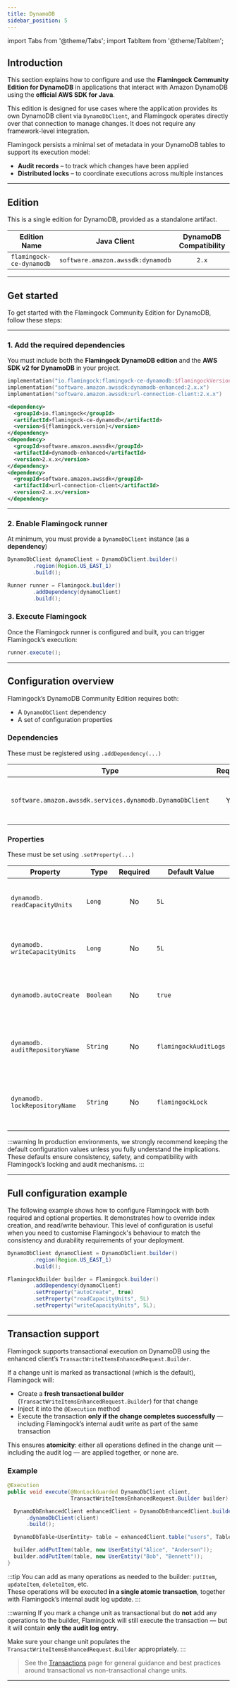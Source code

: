 ```yaml
---
title: DynamoDB
sidebar_position: 5
---
```


import Tabs from '@theme/Tabs';
import TabItem from '@theme/TabItem';

## Introduction

This section explains how to configure and use the **Flamingock Community Edition for DynamoDB** in applications that interact with Amazon DynamoDB using the **official AWS SDK for Java**.

This edition is designed for use cases where the application provides its own DynamoDB client via `DynamoDbClient`, and Flamingock operates directly over that connection to manage changes. It does not require any framework-level integration.

Flamingock persists a minimal set of metadata in your DynamoDB tables to support its execution model:

- **Audit records** – to track which changes have been applied  
- **Distributed locks** – to coordinate executions across multiple instances

---

## Edition

This is a single edition for DynamoDB, provided as a standalone artifact.

| Edition Name             | Java Client                       |  DynamoDB Compatibility  |
|--------------------------|-----------------------------------|:------------------------:|
| `flamingock-ce-dynamodb` | `software.amazon.awssdk:dynamodb` |          `2.x`           |

---

## Get started

To get started with the Flamingock Community Edition for DynamoDB, follow these steps:

---

### 1. Add the required dependencies

You must include both the **Flamingock DynamoDB edition** and the **AWS SDK v2 for DynamoDB** in your project.

<Tabs groupId="build_tool">

<TabItem value="gradle" label="Gradle">

```kotlin
implementation("io.flamingock:flamingock-ce-dynamodb:$flamingockVersion")
implementation("software.amazon.awssdk:dynamodb-enhanced:2.x.x")
implementation("software.amazon.awssdk:url-connection-client:2.x.x")
```

</TabItem> <TabItem value="maven" label="Maven">

```xml
<dependency>
  <groupId>io.flamingock</groupId>
  <artifactId>flamingock-ce-dynamodb</artifactId>
  <version>${flamingock.version}</version>
</dependency>
<dependency>
  <groupId>software.amazon.awssdk</groupId>
  <artifactId>dynamodb-enhanced</artifactId>
  <version>2.x.x</version>
</dependency>
<dependency>
  <groupId>software.amazon.awssdk</groupId>
  <artifactId>url-connection-client</artifactId>
  <version>2.x.x</version>
</dependency>
```

</TabItem> </Tabs>

---

### 2. Enable Flamingock runner

At minimum, you must provide a `DynamoDbClient` instance (as a **dependency**)
```java 
DynamoDbClient dynamoClient = DynamoDbClient.builder()
        .region(Region.US_EAST_1)
        .build();

Runner runner = Flamingock.builder()
        .addDependency(dynamoClient)
        .build();

```

### 3. Execute Flamingock
Once the Flamingock runner is configured and built, you can trigger Flamingock’s execution:

```java
runner.execute();
```


---
## Configuration overview

Flamingock’s DynamoDB Community Edition requires both:
- A `DynamoDbClient` dependency
- A set of configuration properties

### Dependencies

These must be registered using `.addDependency(...)`

| Type                                                      | Required | Description                                    |
|-----------------------------------------------------------|:--------:|------------------------------------------------|
| `software.amazon.awssdk.services.dynamodb.DynamoDbClient` |   Yes    | Required to access and modify DynamoDB tables. |

### Properties

These must be set using `.setProperty(...)`

| Property                        | Type      | Required | Default Value         | Description                                                                  |
|---------------------------------|-----------|:--------:|-----------------------|------------------------------------------------------------------------------|
| `dynamodb. readCapacityUnits`   | `Long`    |    No    | `5L`                  | Read capacity units (for **PROVISIONED** billing mode only).                 |
| `dynamodb. writeCapacityUnits`  | `Long`    |    No    | `5L`                  | Write capacity units (for **PROVISIONED** billing mode only).                |
| `dynamodb.autoCreate`           | `Boolean` |    No    | `true`                | Automatically creates the required tables if they do not exist.              |
| `dynamodb. auditRepositoryName` | `String`  |    No    | `flamingockAuditLogs` | Table used to store audit records. Most users should keep the default name.  |
| `dynamodb. lockRepositoryName`  | `String`  |    No    | `flamingockLock`      | Table used for distributed locking. Most users should keep the default name. |

:::warning
In production environments, we strongly recommend keeping the default configuration values unless you fully understand the implications.  
These defaults ensure consistency, safety, and compatibility with Flamingock’s locking and audit mechanisms.
:::




---


## Full configuration example
The following example shows how to configure Flamingock with both required and optional properties. 
It demonstrates how to override index creation, and read/write behaviour. 
This level of configuration is useful when you need to customise Flamingock's behaviour to match the consistency and 
durability requirements of your deployment.
```java
DynamoDbClient dynamoClient = DynamoDbClient.builder()
        .region(Region.US_EAST_1)
        .build();

FlamingockBuilder builder = Flamingock.builder()
        .addDependency(dynamoClient)
        .setProperty("autoCreate", true)
        .setProperty("readCapacityUnits", 5L)
        .setProperty("writeCapacityUnits", 5L);

```


---

## Transaction support


Flamingock supports transactional execution on DynamoDB using the enhanced client’s `TransactWriteItemsEnhancedRequest.Builder`.

If a change unit is marked as transactional (which is the default), Flamingock will:

- Create a **fresh transactional builder** (`TransactWriteItemsEnhancedRequest.Builder`) for that change
- Inject it into the `@Execution` method
- Execute the transaction **only if the change completes successfully** — including Flamingock’s internal audit write as part of the same transaction

This ensures **atomicity**: either all operations defined in the change unit — including the audit log — are applied together, or none are.

### Example
```java
@Execution
public void execute(@NonLockGuarded DynamoDbClient client,
                    TransactWriteItemsEnhancedRequest.Builder builder) {

  DynamoDbEnhancedClient enhancedClient = DynamoDbEnhancedClient.builder()
      .dynamoDbClient(client)
      .build();

  DynamoDbTable<UserEntity> table = enhancedClient.table("users", TableSchema.fromBean(UserEntity.class));

  builder.addPutItem(table, new UserEntity("Alice", "Anderson"));
  builder.addPutItem(table, new UserEntity("Bob", "Bennett"));
}

```

:::tip
You can add as many operations as needed to the builder: `putItem`, `updateItem`, `deleteItem`, etc.  
These operations will be executed **in a single atomic transaction**, together with Flamingock’s internal audit log update.
:::

:::warning
If you mark a change unit as transactional but do **not** add any operations to the builder, Flamingock will still execute the transaction — but it will contain **only the audit log entry**.

Make sure your change unit populates the `TransactWriteItemsEnhancedRequest.Builder` appropriately.
:::

> See the [Transactions](../transactions.md) page for general guidance and best practices around transactional vs non-transactional change units.



---